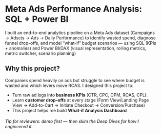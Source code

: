 <h1>Meta Ads Performance Analysis: SQL + Power BI</h1>
<p>I built an end-to-end analytics pipeline on a Meta Ads dataset (Campaigns → Adsets → Ads → Daily Performance) to identify wasted spend, diagnose funnel drop-offs, and model “what-if” budget scenarios — using SQL (KPIs + anomalies) and Power BI/DAX (visual representation, rolling metrics, metric switcher, scenario planning)</p>
<div>
  <h2>Why this project?</h2>
  <p>Companies spend heavily on ads but struggle to see where budget is wasted and which levers move ROAS. I designed this project to:</p>
  <ul>
    <li>Turn raw ad logs into <b>business KPIs</b> (CTR, CPC, CPM, ROAS, CPL).</li>
    <li>Learn <b>customer drop-offs</b> at every stage (Form View/Landing Page View -> Add-to-Cart -> Initiate Checkout -> Conversion/Purchase)</li>
    <li>This project helps me build <b>What-if Analysis Dashboard</b></li>
  </ul>
  <h6>Tip for reviewers: demo first — then skim the Deep Dives for how I engineered it.</h6>
</div>

